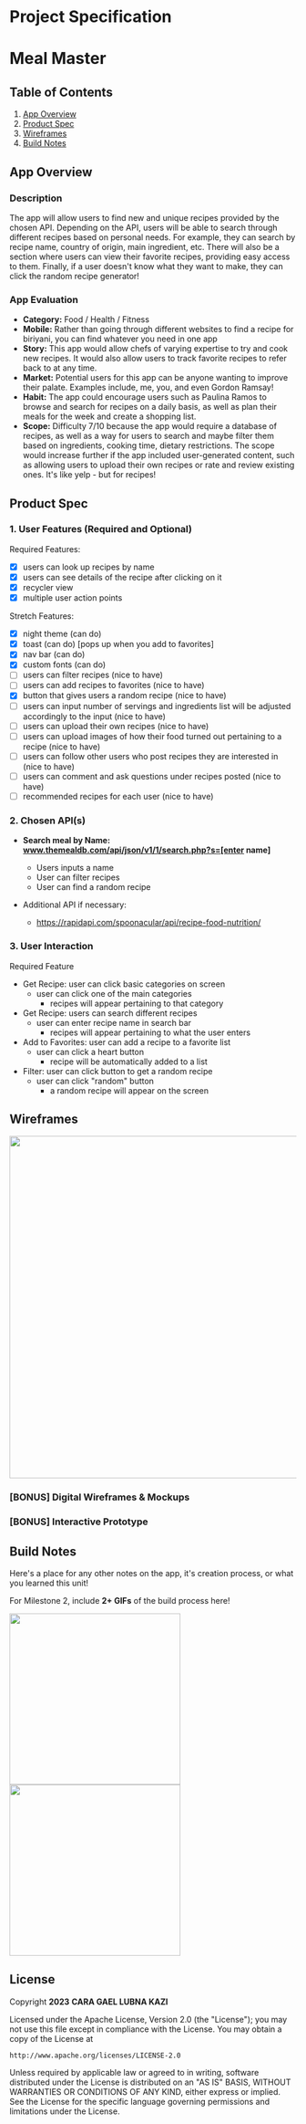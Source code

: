 # Project Specification
# **Meal Master**

## Table of Contents

1. [App Overview](#App-Overview)
1. [Product Spec](#Product-Spec)
1. [Wireframes](#Wireframes)
1. [Build Notes](#Build-Notes)

## App Overview
### Description 
The app will allow users to find new and unique recipes provided by the chosen API. Depending on the API, users will be able to search through different recipes based on personal needs. For example, they can search by recipe name, country of origin, main ingredient, etc. There will also be a section where users can view their favorite recipes, providing easy access to them. Finally, if a user doesn't know what they want to make, they can click the random recipe generator!  

### App Evaluation

<!-- This is taken from the brainstorming hackMD doc -->

- **Category:** Food / Health / Fitness
- **Mobile:** Rather than going through different websites to find a recipe for biriyani, you can find whatever you need in one app
- **Story:** This app would allow chefs of varying expertise to try and cook new recipes. It would also allow users to track favorite recipes to refer back to at any time.
- **Market:** Potential users for this app can be anyone wanting to improve their palate. Examples include, me, you, and even Gordon Ramsay!
- **Habit:** The app could encourage users such as Paulina Ramos to browse and search for recipes on a daily basis, as well as plan their meals for the week and create a shopping list.
- **Scope:** Difficulty 7/10 because the app would require a database of recipes, as well as a way for users to search and maybe filter them based on ingredients, cooking time, dietary restrictions. The scope would increase further if the app included user-generated content, such as allowing users to upload their own recipes or rate and review existing ones. It's like yelp - but for recipes!

## Product Spec

### 1. User Features (Required and Optional)

Required Features:
- [X] users can look up recipes by name
- [X] users can see details of the recipe after clicking on it
- [X] recycler view
- [X] multiple user action points

Stretch Features:
- [X] night theme (can do)
- [X] toast (can do) [pops up when you add to favorites]
- [X] nav bar (can do)
- [X] custom fonts (can do)
- [ ] users can filter recipes (nice to have)
- [ ] users can add recipes to favorites (nice to have)
- [X] button that gives users a random recipe (nice to have)
- [ ] users can input number of servings and ingredients list will be adjusted accordingly to the input (nice to have)
- [ ] users can upload their own recipes (nice to have)
- [ ] users can upload images of how their food turned out pertaining to a recipe (nice to have)
- [ ] users can follow other users who post recipes they are interested in (nice to have)
- [ ] users can comment and ask questions under recipes posted (nice to have)
- [ ] recommended recipes for each user (nice to have)

### 2. Chosen API(s)
- **Search meal by Name:** **www.themealdb.com/api/json/v1/1/search.php?s=[enter name]**
    - Users inputs a name
    - User can filter recipes
    - User can find a random recipe

- Additional API if necessary: 
    - https://rapidapi.com/spoonacular/api/recipe-food-nutrition/

### 3. User Interaction

Required Feature

- Get Recipe: user can click basic categories on screen  
  - user can click one of the main categories
      - recipes will appear pertaining to that category
- Get Recipe: users can search different recipes 
  - user can enter recipe name in search bar
      - recipes will appear pertaining to what the user enters
- Add to Favorites: user can add a recipe to a favorite list 
    - user can click a heart button 
        - recipe will be automatically added to a list 
- Filter: user can click button to get a random recipe
    - user can click "random" button
        - a random recipe will appear on the screen

        
## Wireframes

<!-- Add picture of your hand sketched wireframes in this section -->
<img src="https://i.imgur.com/SzzQkaM.jpg" width=600>

### [BONUS] Digital Wireframes & Mockups

### [BONUS] Interactive Prototype

## Build Notes

Here's a place for any other notes on the app, it's creation 
process, or what you learned this unit!  

For Milestone 2, include **2+ GIFs** of the build process here!

<img src="https://user-images.githubusercontent.com/92476592/235281969-f978da95-a813-4e89-a046-823571c297a6.gif" width= 300> <img src="https://user-images.githubusercontent.com/92476592/235282007-9e9f84c7-cf9e-4857-aaab-73e6382fc9d4.gif" width= 300>

## License

Copyright **2023** **CARA GAEL LUBNA KAZI**

Licensed under the Apache License, Version 2.0 (the "License");
you may not use this file except in compliance with the License.
You may obtain a copy of the License at

    http://www.apache.org/licenses/LICENSE-2.0

Unless required by applicable law or agreed to in writing, software
distributed under the License is distributed on an "AS IS" BASIS,
WITHOUT WARRANTIES OR CONDITIONS OF ANY KIND, either express or implied.
See the License for the specific language governing permissions and
limitations under the License.
